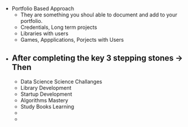 - Portfolio Based Approach
	- They are something you shoul able to document and add to your portfolio.
	- Credentials, Long term projects
	- Libraries with users
	- Games, Appplications, Porjects  with Users
- After completing the key 3 stepping stones -> Then
	-
	- Data Science Science Challanges
	- Library Development
	- Startup Development
	- Algorithms Mastery
	- Study Books Learning
	-
	-